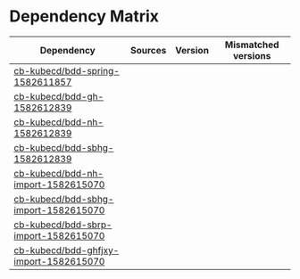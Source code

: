 # Dependency Matrix

Dependency | Sources | Version | Mismatched versions
---------- | ------- | ------- | -------------------
[cb-kubecd/bdd-spring-1582611857](https://github.com/cb-kubecd/bdd-spring-1582611857.git) |  | []() | 
[cb-kubecd/bdd-gh-1582612839](https://github.com/cb-kubecd/bdd-gh-1582612839.git) |  | []() | 
[cb-kubecd/bdd-nh-1582612839](https://github.com/cb-kubecd/bdd-nh-1582612839.git) |  | []() | 
[cb-kubecd/bdd-sbhg-1582612839](https://github.com/cb-kubecd/bdd-sbhg-1582612839.git) |  | []() | 
[cb-kubecd/bdd-nh-import-1582615070](https://github.com/cb-kubecd/bdd-nh-import-1582615070.git) |  | []() | 
[cb-kubecd/bdd-sbhg-import-1582615070](https://github.com/cb-kubecd/bdd-sbhg-import-1582615070.git) |  | []() | 
[cb-kubecd/bdd-sbrp-import-1582615070](https://github.com/cb-kubecd/bdd-sbrp-import-1582615070.git) |  | []() | 
[cb-kubecd/bdd-ghfjxy-import-1582615070](https://github.com/cb-kubecd/bdd-ghfjxy-import-1582615070.git) |  | []() | 
